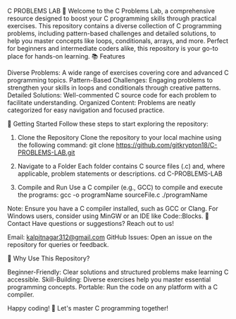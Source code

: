 C PROBLEMS LAB 🚀
Welcome to the C Problems Lab, a comprehensive resource designed to boost your C programming skills through practical exercises. This repository contains a diverse collection of C programming problems, including pattern-based challenges and detailed solutions, to help you master concepts like loops, conditionals, arrays, and more. Perfect for beginners and intermediate coders alike, this repository is your go-to place for hands-on learning.
📚 Features

Diverse Problems: A wide range of exercises covering core and advanced C programming topics.
Pattern-Based Challenges: Engaging problems to strengthen your skills in loops and conditionals through creative patterns.
Detailed Solutions: Well-commented C source code for each problem to facilitate understanding.
Organized Content: Problems are neatly categorized for easy navigation and focused practice.

🚀 Getting Started
Follow these steps to start exploring the repository:
1. Clone the Repository
Clone the repository to your local machine using the following command:
git clone https://github.com/gitkrypton18/C-PROBLEMS-LAB.git

2. Navigate to a Folder
Each folder contains C source files (.c) and, where applicable, problem statements or descriptions.
cd C-PROBLEMS-LAB

3. Compile and Run
Use a C compiler (e.g., GCC) to compile and execute the programs:
gcc -o programName sourceFile.c
./programName

Note: Ensure you have a C compiler installed, such as GCC or Clang. For Windows users, consider using MinGW or an IDE like Code::Blocks.
📧 Contact
Have questions or suggestions? Reach out to us!

Email: kalpitnagar312@gmail.com
GitHub Issues: Open an issue on the repository for queries or feedback.

🌟 Why Use This Repository?

Beginner-Friendly: Clear solutions and structured problems make learning C accessible.
Skill-Building: Diverse exercises help you master essential programming concepts.
Portable: Run the code on any platform with a C compiler.


Happy coding! 🚀 Let's master C programming together!
